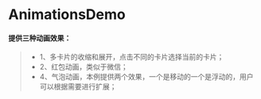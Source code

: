 # AnimationsDemo
#### 提供三种动画效果：
> * 1、多卡片的收缩和展开，点击不同的卡片选择当前的卡片；
> * 2、红包动画，类似于微信；
> * 4、气泡动画，本例提供两个效果，一个是移动的一个是浮动的，用户可以根据需要进行扩展；
